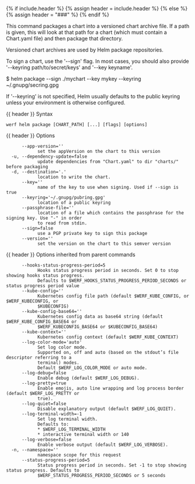 {% if include.header %}
{% assign header = include.header %}
{% else %}
{% assign header = "###" %}
{% endif %}

This command packages a chart into a versioned chart archive file. If a path
is given, this will look at that path for a chart (which must contain a
Chart.yaml file) and then package that directory.

Versioned chart archives are used by Helm package repositories.

To sign a chart, use the &#39;--sign&#39; flag. In most cases, you should also
provide &#39;--keyring path/to/secret/keys&#39; and &#39;--key keyname&#39;.

  $ helm package --sign ./mychart --key mykey --keyring ~/.gnupg/secring.gpg

If &#39;--keyring&#39; is not specified, Helm usually defaults to the public keyring
unless your environment is otherwise configured.


{{ header }} Syntax

```shell
werf helm package [CHART_PATH] [...] [flags] [options]
```

{{ header }} Options

```shell
      --app-version=''
            set the appVersion on the chart to this version
  -u, --dependency-update=false
            update dependencies from "Chart.yaml" to dir "charts/" before packaging
  -d, --destination='.'
            location to write the chart.
      --key=''
            name of the key to use when signing. Used if --sign is true
      --keyring='~/.gnupg/pubring.gpg'
            location of a public keyring
      --passphrase-file=''
            location of a file which contains the passphrase for the signing key. Use "-" in order  
            to read from stdin.
      --sign=false
            use a PGP private key to sign this package
      --version=''
            set the version on the chart to this semver version
```

{{ header }} Options inherited from parent commands

```shell
      --hooks-status-progress-period=5
            Hooks status progress period in seconds. Set 0 to stop showing hooks status progress.   
            Defaults to $WERF_HOOKS_STATUS_PROGRESS_PERIOD_SECONDS or status progress period value
      --kube-config=''
            Kubernetes config file path (default $WERF_KUBE_CONFIG, or $WERF_KUBECONFIG, or         
            $KUBECONFIG)
      --kube-config-base64=''
            Kubernetes config data as base64 string (default $WERF_KUBE_CONFIG_BASE64 or            
            $WERF_KUBECONFIG_BASE64 or $KUBECONFIG_BASE64)
      --kube-context=''
            Kubernetes config context (default $WERF_KUBE_CONTEXT)
      --log-color-mode='auto'
            Set log color mode.
            Supported on, off and auto (based on the stdout’s file descriptor referring to a        
            terminal) modes.
            Default $WERF_LOG_COLOR_MODE or auto mode.
      --log-debug=false
            Enable debug (default $WERF_LOG_DEBUG).
      --log-pretty=true
            Enable emojis, auto line wrapping and log process border (default $WERF_LOG_PRETTY or   
            true).
      --log-quiet=false
            Disable explanatory output (default $WERF_LOG_QUIET).
      --log-terminal-width=-1
            Set log terminal width.
            Defaults to:
            * $WERF_LOG_TERMINAL_WIDTH
            * interactive terminal width or 140
      --log-verbose=false
            Enable verbose output (default $WERF_LOG_VERBOSE).
  -n, --namespace=''
            namespace scope for this request
      --status-progress-period=5
            Status progress period in seconds. Set -1 to stop showing status progress. Defaults to  
            $WERF_STATUS_PROGRESS_PERIOD_SECONDS or 5 seconds
```



